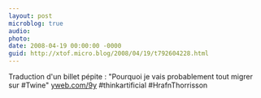 ```yaml
---
layout: post
microblog: true
audio: 
photo: 
date: 2008-04-19 00:00:00 -0000
guid: http://xtof.micro.blog/2008/04/19/t792604228.html
---
```

Traduction d'un billet pépite : "Pourquoi je vais probablement tout migrer sur #Twine"  [yweb.com/9y](http://yweb.com/9y) #thinkartificial #HrafnThorrisson

